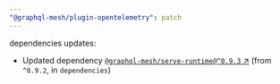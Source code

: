 ```yaml
---
"@graphql-mesh/plugin-opentelemetry": patch
---
```

dependencies updates:
  - Updated dependency [`@graphql-mesh/serve-runtime@^0.9.3` ↗︎](https://www.npmjs.com/package/@graphql-mesh/serve-runtime/v/0.9.3) (from `^0.9.2`, in `dependencies`)
